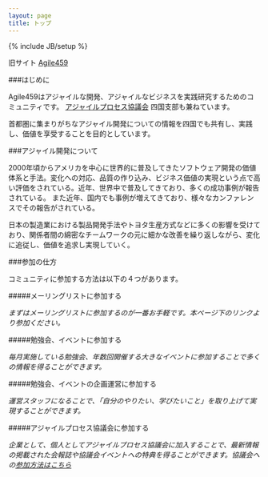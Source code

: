 ```yaml
---
layout: page
title: トップ
---
```

{% include JB/setup %}

旧サイト [Agile459](https://sites.google.com/site/agile459/)

###はじめに

Agile459はアジャイルな開発、アジャイルなビジネスを実践研究するためのコミュニティです。
[アジャイルプロセス協議会](http://www.agileprocess.jp) 四国支部も兼ねています。

首都圏に集まりがちなアジャイル開発についての情報を四国でも共有し、実践し、価値を享受することを目的としています。

###アジャイル開発について

2000年頃からアメリカを中心に世界的に普及してきたソフトウェア開発の価値体系と手法。変化への対応、品質の作り込み、ビジネス価値の実現という点で高い評価をされている。近年、世界中で普及してきており、多くの成功事例が報告されている。
また近年、国内でも事例が増えてきており、様々なカンファレンスでその報告がされている。

日本の製造業における製品開発手法やトヨタ生産方式などに多くの影響を受けており、関係者間の綿密なチームワークの元に細かな改善を繰り返しながら、変化に追従し、価値を追求し実現していく。

###参加の仕方

コミュニティに参加する方法は以下の４つがあります。  
  

#####メーリングリストに参加する

  _まずはメーリングリストに参加するのが一番お手軽です。本ページ下のリンクより参加ください。_


#####勉強会、イベントに参加する

_毎月実施している勉強会、年数回開催する大きなイベントに参加することで多くの情報を得ることができます。_


#####勉強会、イベントの企画運営に参加する

_運営スタッフになることで、「自分のやりたい、学びたいこと」を取り上げて実現することができます。_

#####アジャイルプロセス協議会に参加する

_企業として、個人としてアジャイルプロセス協議会に加入することで、最新情報の掲載された会報誌や協議会イベントへの特典を得ることができます。協議会への[参加方法はこちら](http://www.agileprocess.jp/enroll)_




